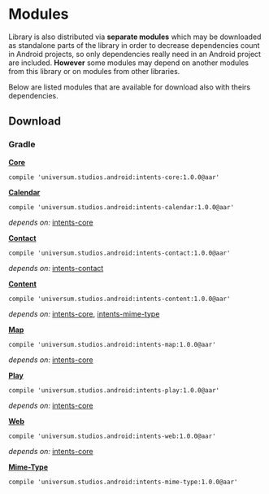 Modules
===============

Library is also distributed via **separate modules** which may be downloaded as standalone parts of
the library in order to decrease dependencies count in Android projects, so only dependencies really
need in an Android project are included. **However** some modules may depend on another modules from
this library or on modules from other libraries.

Below are listed modules that are available for download also with theirs dependencies.

## Download ##

### Gradle ###

**[Core](https://github.com/universum-studios/android_intents/tree/master/library/src/main)**

    compile 'universum.studios.android:intents-core:1.0.0@aar'

**[Calendar](https://github.com/universum-studios/android_intents/tree/master/library/src/calendar)**

    compile 'universum.studios.android:intents-calendar:1.0.0@aar'

_depends on:_
[intents-core](https://github.com/universum-studios/android_intents/tree/master/library/src/main)

**[Contact](https://github.com/universum-studios/android_intents/tree/master/library/src/contact)**

    compile 'universum.studios.android:intents-contact:1.0.0@aar'

_depends on:_
[intents-contact](https://github.com/universum-studios/android_intents/tree/master/library/src/contact)

**[Content](https://github.com/universum-studios/android_intents/tree/master/library/src/content)**

    compile 'universum.studios.android:intents-content:1.0.0@aar'

_depends on:_
[intents-core](https://github.com/universum-studios/android_intents/tree/master/library/src/main),
[intents-mime-type](https://github.com/universum-studios/android_intents/tree/master/library/src/mime-type)

**[Map](https://github.com/universum-studios/android_intents/tree/master/library/src/map)**

    compile 'universum.studios.android:intents-map:1.0.0@aar'

_depends on:_
[intents-core](https://github.com/universum-studios/android_intents/tree/master/library/src/main)

**[Play](https://github.com/universum-studios/android_intents/tree/master/library/src/play)**

    compile 'universum.studios.android:intents-play:1.0.0@aar'

_depends on:_
[intents-core](https://github.com/universum-studios/android_intents/tree/master/library/src/main)

**[Web](https://github.com/universum-studios/android_intents/tree/master/library/src/web)**

    compile 'universum.studios.android:intents-web:1.0.0@aar'

_depends on:_
[intents-core](https://github.com/universum-studios/android_intents/tree/master/library/src/main)

**[Mime-Type](https://github.com/universum-studios/android_intents/tree/master/library/src/mime-type)**

    compile 'universum.studios.android:intents-mime-type:1.0.0@aar'